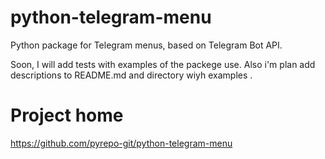 # python-telegram-menu

Python package for Telegram menus, based on Telegram Bot API. 

Soon, I will add tests with examples of the packege use.
Also i'm plan add descriptions to README.md and directory wiyh examples .


# Project home
https://github.com/pyrepo-git/python-telegram-menu

